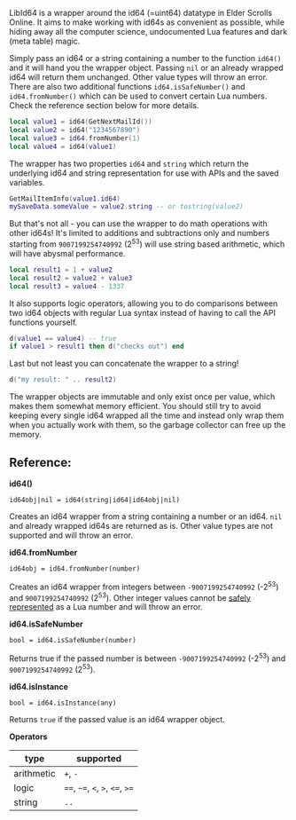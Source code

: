 <!--
SPDX-FileCopyrightText: 2023 sirinsidiator

SPDX-License-Identifier: Artistic-2.0
-->

LibId64 is a wrapper around the id64 (=uint64) datatype in Elder Scrolls Online.
It aims to make working with id64s as convenient as possible, while hiding away all the computer science, undocumented Lua features and dark (meta table) magic.

Simply pass an id64 or a string containing a number to the function `id64()` and it will hand you the wrapper object. Passing `nil` or an already wrapped id64 will return them unchanged. Other value types will throw an error.
There are also two additional functions `id64.isSafeNumber()` and `id64.fromNumber()` which can be used to convert certain Lua numbers. Check the reference section below for more details.

```lua
local value1 = id64(GetNextMailId())
local value2 = id64("1234567890")
local value3 = id64.fromNumber(1)
local value4 = id64(value1)
```

The wrapper has two properties `id64` and `string` which return the underlying id64 and string representation for use with APIs and the saved variables.

```lua
GetMailItemInfo(value1.id64)
mySaveData.someValue = value2.string -- or tostring(value2)
```

But that's not all - you can use the wrapper to do math operations with other id64s!
It's limited to additions and subtractions only and numbers starting from `9007199254740992` (2<sup>53</sup>) will use string based arithmetic, which will have abysmal performance.

```lua
local result1 = 1 + value2
local result2 = value2 + value3
local result3 = value4 - 1337
```

It also supports logic operators, allowing you to do comparisons between two id64 objects with regular Lua syntax instead of having to call the API functions yourself.

```lua
d(value1 == value4) -- true
if value1 > result1 then d("checks out") end
```

Last but not least you can concatenate the wrapper to a string!
```lua
d("my result: " .. result2)
```

The wrapper objects are immutable and only exist once per value, which makes them somewhat memory efficient. You should still try to avoid keeping every single id64 wrapped all the time and instead only wrap them when you actually work with them, so the garbage collector can free up the memory.


## Reference:

**id64()**
```
id64obj|nil = id64(string|id64|id64obj|nil)
```

Creates an id64 wrapper from a string containing a number or an id64. `nil` and already wrapped id64s are returned as is. Other value types are not supported and will throw an error.

**id64.fromNumber**
```
id64obj = id64.fromNumber(number)
```

Creates an id64 wrapper from integers between `-9007199254740992` (-2<sup>53</sup>) and `9007199254740992` (2<sup>53</sup>). Other integer values cannot be [safely represented](https://en.wikipedia.org/wiki/Double-precision_floating-point_format#Precision_limitations_on_integer_values) as a Lua number and will throw an error.

**id64.isSafeNumber**
```
bool = id64.isSafeNumber(number)
```

Returns true if the passed number is between `-9007199254740992` (-2<sup>53</sup>) and `9007199254740992` (2<sup>53</sup>). 

**id64.isInstance**
```
bool = id64.isInstance(any)
```

Returns `true` if the passed value is an id64 wrapper object.

**Operators**

| type       | supported                        |
|------------|----------------------------------|
| arithmetic | `+`, `-`                         |
| logic      | `==`, `~=`, `<`, `>`, `<=`, `>=` |
| string     | `..`                             |
